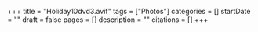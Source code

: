 +++
title = "Holiday10dvd3.avif"
tags = ["Photos"]
categories = []
startDate = ""
draft = false
pages = []
description = ""
citations = []
+++
